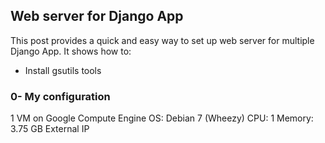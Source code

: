 ## Web server for Django App
This post provides a quick and easy way to set up web server for multiple Django App. It shows how to:
- Install gsutils tools


### 0- My configuration
1 VM on Google Compute Engine
OS: Debian 7 (Wheezy)
CPU: 1
Memory: 3.75 GB
External IP

```sh
